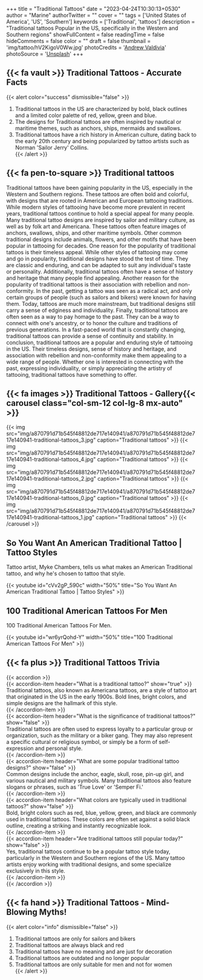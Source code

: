 +++
title = "Traditional Tattoos"
date = "2023-04-24T10:30:13+0530"
author = "Marine"
authorTwitter = ""
cover = ""
tags = ['United States of America', 'US', 'Southern']
keywords = ['Traditional', 'tattoos']
description = "Traditional tattoos Popular in the US, specifically in the Western and Southern regions"
showFullContent = false
readingTime = false
hideComments = false
color = ""
draft = false
thumbnail = 'img/tattoo/hV2KigoV0Ww.jpg'
photoCredits = '<a href="https://unsplash.com/@donovan_valdivia">Andrew Valdivia</a>'
photoSource = '<a href="https://unsplash.com/photos/hV2KigoV0Ww">Unsplash</a>'
+++
## {{< fa vault >}} Traditional Tattoos - Accurate Facts 
{{< alert color="success" dismissible="false" >}}  
1. Traditional tattoos in the US are characterized by bold, black outlines and a limited color palette of red, yellow, green and blue.  
1. The designs for Traditional tattoos are often inspired by nautical or maritime themes, such as anchors, ships, mermaids and swallows.  
1. Traditional tattoos have a rich history in American culture, dating back to the early 20th century and being popularized by tattoo artists such as Norman 'Sailor Jerry' Collins.  
{{< /alert >}}  
## {{< fa pen-to-square >}} Traditional tattoos  

Traditional tattoos have been gaining popularity in the US, especially in the Western and Southern regions. These tattoos are often bold and colorful, with designs that are rooted in American and European tattooing traditions. While modern styles of tattooing have become more prevalent in recent years, traditional tattoos continue to hold a special appeal for many people.  Many traditional tattoo designs are inspired by sailor and military culture, as well as by folk art and Americana. These tattoos often feature images of anchors, swallows, ships, and other maritime symbols. Other common traditional designs include animals, flowers, and other motifs that have been popular in tattooing for decades.  One reason for the popularity of traditional tattoos is their timeless appeal. While other styles of tattooing may come and go in popularity, traditional designs have stood the test of time. They are classic and enduring, and can be adapted to suit any individual's taste or personality. Additionally, traditional tattoos often have a sense of history and heritage that many people find appealing.  Another reason for the popularity of traditional tattoos is their association with rebellion and non-conformity. In the past, getting a tattoo was seen as a radical act, and only certain groups of people (such as sailors and bikers) were known for having them. Today, tattoos are much more mainstream, but traditional designs still carry a sense of edginess and individuality.  Finally, traditional tattoos are often seen as a way to pay homage to the past. They can be a way to connect with one's ancestry, or to honor the culture and traditions of previous generations. In a fast-paced world that is constantly changing, traditional tattoos can provide a sense of continuity and stability.  In conclusion, traditional tattoos are a popular and enduring style of tattooing in the US. Their timeless designs, sense of history and heritage, and association with rebellion and non-conformity make them appealing to a wide range of people. Whether one is interested in connecting with the past, expressing individuality, or simply appreciating the artistry of tattooing, traditional tattoos have something to offer.  
## {{< fa images >}} Traditional Tattoos - Gallery{{< carousel class="col-sm-12                        col-lg-8 mx-auto" >}} 
{{< img src="img/a870791d71b545f48812de717e140941/a870791d71b545f48812de717e140941-traditional-tattoos_3.jpg"                             caption="Traditional tattoos"                                 >}} 
{{< img src="img/a870791d71b545f48812de717e140941/a870791d71b545f48812de717e140941-traditional-tattoos_4.jpg"                             caption="Traditional tattoos"                                 >}} 
{{< img src="img/a870791d71b545f48812de717e140941/a870791d71b545f48812de717e140941-traditional-tattoos_2.jpg"                             caption="Traditional tattoos"                                 >}} 
{{< img src="img/a870791d71b545f48812de717e140941/a870791d71b545f48812de717e140941-traditional-tattoos_0.jpg"                             caption="Traditional tattoos"                                 >}} 
{{< img src="img/a870791d71b545f48812de717e140941/a870791d71b545f48812de717e140941-traditional-tattoos_1.jpg"                             caption="Traditional tattoos"                                 >}} 
{{< /carousel >}}  
## So You Want An American Traditional Tattoo | Tattoo Styles  

Tattoo artist, Myke Chambers, tells us what makes an American Traditional tattoo, and why he's chosen to tattoo that style.  

{{< youtube id="cVv2gP_590c" width="50%" title="So You Want An American Traditional Tattoo | Tattoo Styles" >}}
## 100 Traditional American Tattoos For Men  

100 Traditional American Tattoos For Men.  

{{< youtube id="wr6yrQohd-Y" width="50%" title="100 Traditional American Tattoos For Men" >}}
## {{< fa plus >}} Traditional Tattoos Trivia 
{{< accordion >}}  
  {{< accordion-item header="What is a traditional tattoo?" show="true" >}}  
    Traditional tattoos, also known as Americana tattoos, are a style of tattoo art that originated in the US in the early 1900s. Bold lines, bright colors, and simple designs are the hallmark of this style.  
  {{< /accordion-item >}}  
  {{< accordion-item header="What is the significance of traditional tattoos?" show="false" >}}  
    Traditional tattoos are often used to express loyalty to a particular group or organization, such as the military or a biker gang. They may also represent a specific cultural or religious symbol, or simply be a form of self-expression and personal style.  
  {{< /accordion-item >}}  
  {{< accordion-item header="What are some popular traditional tattoo designs?" show="false" >}}  
    Common designs include the anchor, eagle, skull, rose, pin-up girl, and various nautical and military symbols. Many traditional tattoos also feature slogans or phrases, such as 'True Love' or 'Semper Fi.'  
  {{< /accordion-item >}}  
  {{< accordion-item header="What colors are typically used in traditional tattoos?" show="false" >}}  
    Bold, bright colors such as red, blue, yellow, green, and black are commonly used in traditional tattoos. These colors are often set against a solid black outline, creating a striking and instantly recognizable look.  
  {{< /accordion-item >}}  
  {{< accordion-item header="Are traditional tattoos still popular today?" show="false" >}}  
    Yes, traditional tattoos continue to be a popular tattoo style today, particularly in the Western and Southern regions of the US. Many tattoo artists enjoy working with traditional designs, and some specialize exclusively in this style.  
  {{< /accordion-item >}}  
{{< /accordion >}}  
## {{< fa hand >}} Traditional Tattoos - Mind-Blowing Myths!  
{{< alert color="info" dismissible="false" >}}  
1. Traditional tattoos are only for sailors and bikers  
1. Traditional tattoos are always black and red  
1. Traditional tattoos have no meaning and are just for decoration  
1. Traditional tattoos are outdated and no longer popular  
1. Traditional tattoos are only suitable for men and not for women  
{{< /alert >}}  
